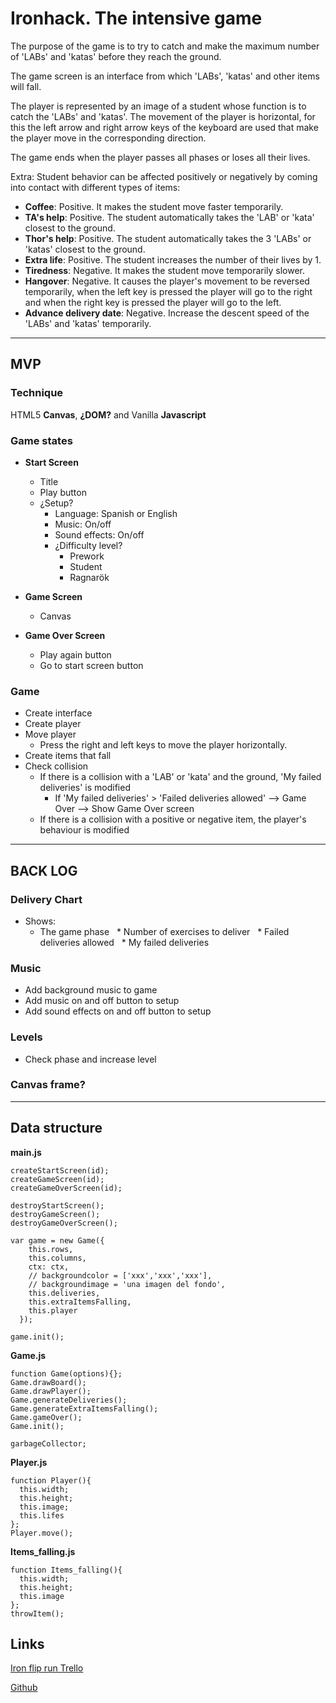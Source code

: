 # Ironhack. The intensive game

The purpose of the game is to try to catch and make the maximum number of 'LABs' and 'katas' before they reach the ground.

The game screen is an interface from which 'LABs', 'katas' and other items will fall.

The player is represented by an image of a student whose function is to catch the 'LABs' and 'katas'.
The movement of the player is horizontal, for this the left arrow and right arrow keys of the keyboard are used that make the player move in the corresponding direction.

The game ends when the player passes all phases or loses all their lives.

Extra: Student behavior can be affected positively or negatively by coming into contact with different types of items:

- __Coffee__: Positive. It makes the student move faster temporarily.
- __TA's help__: Positive. The student automatically takes the 'LAB' or 'kata' closest to the ground.
- __Thor's help__: Positive. The student automatically takes the 3 'LABs' or 'katas' closest to the ground.
- __Extra life__: Positive. The student increases the number of their lives by 1.
- __Tiredness__: Negative. It makes the student move temporarily slower.
- __Hangover__: Negative. It causes the player's movement to be reversed temporarily, when the left key is pressed the player will go to the right and when the right key is pressed the player will go to the left.
- __Advance delivery date__: Negative. Increase the descent speed of the 'LABs' and 'katas' temporarily.

* * *

## MVP
### Technique
HTML5 __Canvas__, __¿DOM?__ and Vanilla __Javascript__

### Game states
* __Start Screen__
	
  * Title
  * Play button
  * ¿Setup?
    * Language: Spanish or English
    * Music: On/off
    * Sound effects: On/off
    * ¿Difficulty level?
      * Prework
      * Student
      * Ragnarök
     
     
* __Game Screen__

  * Canvas


* __Game Over Screen__

  * Play again button
  * Go to start screen button

### Game

* Create interface
* Create player
* Move player
  * Press the right and left keys to move the player horizontally.
* Create items that fall
* Check collision
  * If there is a collision with a 'LAB' or 'kata' and the ground, 'My failed deliveries' is modified
    * If 'My failed deliveries' > 'Failed deliveries allowed' --> Game Over --> Show Game Over screen
  * If there is a collision with a positive or negative item, the player's behaviour is modified

* * *

## BACK LOG

### Delivery Chart
* Shows:
  * The game phase
  * Number of exercises to deliver
  * Failed deliveries allowed
  * My failed deliveries

### Music
* Add background music to game
* Add music on and off button to setup
* Add sound effects on and off button to setup

### Levels
* Check phase and increase level

### Canvas frame?

* * *

## Data structure

__main.js__

````
createStartScreen(id);
createGameScreen(id);
createGameOverScreen(id);

destroyStartScreen();
destroyGameScreen();
destroyGameOverScreen();

var game = new Game({
    this.rows,
    this.columns,
    ctx: ctx,
    // backgroundcolor = ['xxx','xxx','xxx'],
    // backgroundimage = 'una imagen del fondo',
    this.deliveries,
    this.extraItemsFalling,
    this.player
  });

game.init();

````
__Game.js__

````
function Game(options){};
Game.drawBoard();
Game.drawPlayer();
Game.generateDeliveries();
Game.generateExtraItemsFalling();
Game.gameOver();
Game.init();

garbageCollector;
````

__Player.js__

````
function Player(){
  this.width;
  this.height;
  this.image;
  this.lifes
};
Player.move();
````


__Items_falling.js__

````
function Items_falling(){
  this.width;
  this.height;
  this.image
};
throwItem();
````

## Links

[Iron flip run Trello](https://trello.com/b/ykEf98Bd/project-module-1)

[Github](https://github.com/duducarmona/game-module-1)
